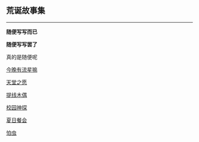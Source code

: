 ## 荒诞故事集

___

**随便写写而已**

**随便写写罢了**

真的是随便呢

[今晚有流星嘛](_posts/novels/2021-3-23-Meteor.md)

[天堂之愿](_posts/novels/2021-3-25-Paradise.md)

[提线木偶](_posts/novels/2021-5-11-Puppet.md)

[校园神探](_posts/novels/2021-5-21-Detective.md)

[夏日餐会](_posts/novels/2021-5-22-Party.md)

[怕虫](_posts/novels/2021-5-29-Worm.md)

